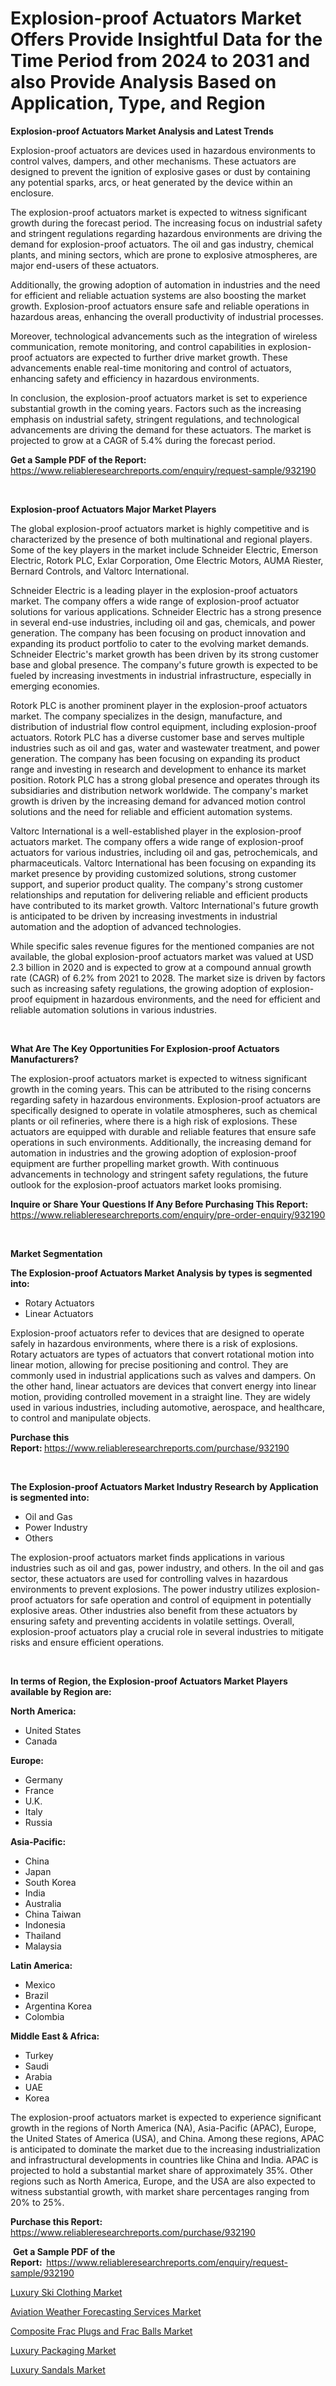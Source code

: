 <p><h1>Explosion-proof Actuators Market Offers Provide Insightful Data for the Time Period from 2024 to 2031 and also Provide Analysis Based on Application, Type, and Region</h1></p><p><strong>Explosion-proof Actuators Market Analysis and Latest Trends</strong></p>
<p><p>Explosion-proof actuators are devices used in hazardous environments to control valves, dampers, and other mechanisms. These actuators are designed to prevent the ignition of explosive gases or dust by containing any potential sparks, arcs, or heat generated by the device within an enclosure.</p><p>The explosion-proof actuators market is expected to witness significant growth during the forecast period. The increasing focus on industrial safety and stringent regulations regarding hazardous environments are driving the demand for explosion-proof actuators. The oil and gas industry, chemical plants, and mining sectors, which are prone to explosive atmospheres, are major end-users of these actuators.</p><p>Additionally, the growing adoption of automation in industries and the need for efficient and reliable actuation systems are also boosting the market growth. Explosion-proof actuators ensure safe and reliable operations in hazardous areas, enhancing the overall productivity of industrial processes.</p><p>Moreover, technological advancements such as the integration of wireless communication, remote monitoring, and control capabilities in explosion-proof actuators are expected to further drive market growth. These advancements enable real-time monitoring and control of actuators, enhancing safety and efficiency in hazardous environments.</p><p>In conclusion, the explosion-proof actuators market is set to experience substantial growth in the coming years. Factors such as the increasing emphasis on industrial safety, stringent regulations, and technological advancements are driving the demand for these actuators. The market is projected to grow at a CAGR of 5.4% during the forecast period.</p></p>
<p><strong>Get a Sample PDF of the Report:&nbsp;</strong> <a href="https://www.reliableresearchreports.com/enquiry/request-sample/932190">https://www.reliableresearchreports.com/enquiry/request-sample/932190</a></p>
<p>&nbsp;</p>
<p><strong>Explosion-proof Actuators Major Market Players</strong></p>
<p><p>The global explosion-proof actuators market is highly competitive and is characterized by the presence of both multinational and regional players. Some of the key players in the market include Schneider Electric, Emerson Electric, Rotork PLC, Exlar Corporation, Ome Electric Motors, AUMA Riester, Bernard Controls, and Valtorc International. </p><p>Schneider Electric is a leading player in the explosion-proof actuators market. The company offers a wide range of explosion-proof actuator solutions for various applications. Schneider Electric has a strong presence in several end-use industries, including oil and gas, chemicals, and power generation. The company has been focusing on product innovation and expanding its product portfolio to cater to the evolving market demands. Schneider Electric's market growth has been driven by its strong customer base and global presence. The company's future growth is expected to be fueled by increasing investments in industrial infrastructure, especially in emerging economies.</p><p>Rotork PLC is another prominent player in the explosion-proof actuators market. The company specializes in the design, manufacture, and distribution of industrial flow control equipment, including explosion-proof actuators. Rotork PLC has a diverse customer base and serves multiple industries such as oil and gas, water and wastewater treatment, and power generation. The company has been focusing on expanding its product range and investing in research and development to enhance its market position. Rotork PLC has a strong global presence and operates through its subsidiaries and distribution network worldwide. The company's market growth is driven by the increasing demand for advanced motion control solutions and the need for reliable and efficient automation systems.</p><p>Valtorc International is a well-established player in the explosion-proof actuators market. The company offers a wide range of explosion-proof actuators for various industries, including oil and gas, petrochemicals, and pharmaceuticals. Valtorc International has been focusing on expanding its market presence by providing customized solutions, strong customer support, and superior product quality. The company's strong customer relationships and reputation for delivering reliable and efficient products have contributed to its market growth. Valtorc International's future growth is anticipated to be driven by increasing investments in industrial automation and the adoption of advanced technologies.</p><p>While specific sales revenue figures for the mentioned companies are not available, the global explosion-proof actuators market was valued at USD 2.3 billion in 2020 and is expected to grow at a compound annual growth rate (CAGR) of 6.2% from 2021 to 2028. The market size is driven by factors such as increasing safety regulations, the growing adoption of explosion-proof equipment in hazardous environments, and the need for efficient and reliable automation solutions in various industries.</p></p>
<p>&nbsp;</p>
<p><strong>What Are The Key Opportunities For Explosion-proof Actuators Manufacturers?</strong></p>
<p><p>The explosion-proof actuators market is expected to witness significant growth in the coming years. This can be attributed to the rising concerns regarding safety in hazardous environments. Explosion-proof actuators are specifically designed to operate in volatile atmospheres, such as chemical plants or oil refineries, where there is a high risk of explosions. These actuators are equipped with durable and reliable features that ensure safe operations in such environments. Additionally, the increasing demand for automation in industries and the growing adoption of explosion-proof equipment are further propelling market growth. With continuous advancements in technology and stringent safety regulations, the future outlook for the explosion-proof actuators market looks promising.</p></p>
<p><strong>Inquire or Share Your Questions If Any Before Purchasing This Report:</strong> <a href="https://www.reliableresearchreports.com/enquiry/pre-order-enquiry/932190">https://www.reliableresearchreports.com/enquiry/pre-order-enquiry/932190</a></p>
<p>&nbsp;</p>
<p><strong>Market Segmentation</strong></p>
<p><strong>The Explosion-proof Actuators Market Analysis by types is segmented into:</strong></p>
<p><ul><li>Rotary Actuators</li><li>Linear Actuators</li></ul></p>
<p><p>Explosion-proof actuators refer to devices that are designed to operate safely in hazardous environments, where there is a risk of explosions. Rotary actuators are types of actuators that convert rotational motion into linear motion, allowing for precise positioning and control. They are commonly used in industrial applications such as valves and dampers. On the other hand, linear actuators are devices that convert energy into linear motion, providing controlled movement in a straight line. They are widely used in various industries, including automotive, aerospace, and healthcare, to control and manipulate objects.</p></p>
<p><strong>Purchase this Report:&nbsp;</strong><a href="https://www.reliableresearchreports.com/purchase/932190">https://www.reliableresearchreports.com/purchase/932190</a></p>
<p>&nbsp;</p>
<p><strong>The Explosion-proof Actuators Market Industry Research by Application is segmented into:</strong></p>
<p><ul><li>Oil and Gas</li><li>Power Industry</li><li>Others</li></ul></p>
<p><p>The explosion-proof actuators market finds applications in various industries such as oil and gas, power industry, and others. In the oil and gas sector, these actuators are used for controlling valves in hazardous environments to prevent explosions. The power industry utilizes explosion-proof actuators for safe operation and control of equipment in potentially explosive areas. Other industries also benefit from these actuators by ensuring safety and preventing accidents in volatile settings. Overall, explosion-proof actuators play a crucial role in several industries to mitigate risks and ensure efficient operations.</p></p>
<p>&nbsp;</p>
<p><strong>In terms of Region, the Explosion-proof Actuators Market Players available by Region are:</strong></p>
<p>
    <p> <strong> North America: </strong>
        <ul>
            <li>United States</li>
            <li>Canada</li>
        </ul>
        </p> 
    <p> <strong> Europe: </strong>
        <ul>
            <li>Germany</li>
            <li>France</li>
            <li>U.K.</li>
            <li>Italy</li>
            <li>Russia</li>
        </ul>
        </p> 
    <p> <strong> Asia-Pacific: </strong>
        <ul>
            <li>China</li>
            <li>Japan</li>
            <li>South Korea</li>
            <li>India</li>
            <li>Australia</li>
            <li>China Taiwan</li>
            <li>Indonesia</li>
            <li>Thailand</li>
            <li>Malaysia</li>
        </ul>
        </p> 
    <p> <strong> Latin America: </strong>
        <ul>
            <li>Mexico</li>
            <li>Brazil</li>
            <li>Argentina Korea</li>
            <li>Colombia</li>
        </ul>
        </p> 
    <p> <strong> Middle East & Africa: </strong>
        <ul>
            <li>Turkey</li>
            <li>Saudi</li>
            <li>Arabia</li>
            <li>UAE</li>
            <li>Korea</li>
        </ul>
    </p>
    </p>
<p><p>The explosion-proof actuators market is expected to experience significant growth in the regions of North America (NA), Asia-Pacific (APAC), Europe, the United States of America (USA), and China. Among these regions, APAC is anticipated to dominate the market due to the increasing industrialization and infrastructural developments in countries like China and India. APAC is projected to hold a substantial market share of approximately 35%. Other regions such as North America, Europe, and the USA are also expected to witness substantial growth, with market share percentages ranging from 20% to 25%.</p></p>
<p><strong>Purchase this Report: </strong><a href="https://www.reliableresearchreports.com/purchase/932190">https://www.reliableresearchreports.com/purchase/932190</a></p>
<p>&nbsp;<strong>Get a Sample PDF of the Report:&nbsp;&nbsp;</strong><a href="https://www.reliableresearchreports.com/enquiry/request-sample/932190">https://www.reliableresearchreports.com/enquiry/request-sample/932190</a></p>
<p><strong></strong></p>
<p><p><a href="https://medium.com/@skylargrant2023/luxury-ski-clothing-market-size-market-outlook-and-market-forecast-2024-to-2031-701dba6c6ffa">Luxury Ski Clothing Market</a></p><p><a href="https://github.com/Angelnienowdseej3e45z3p8c/Market-Research-Report-List-1/blob/main/aviation-weather-forecasting-services-market.md">Aviation Weather Forecasting Services Market</a></p><p><a href="https://github.com/Sherrillcrooksxa8i18ucf2m/Market-Research-Report-List-1/blob/main/composite-frac-plugs-and-frac-balls-market.md">Composite Frac Plugs and Frac Balls Market</a></p><p><a href="https://medium.com/@skylargrant2023/luxury-packaging-market-exploring-market-share-market-trends-and-future-growth-8a122f203743">Luxury Packaging Market</a></p><p><a href="https://medium.com/@skylargrant2023/decoding-luxury-sandals-market-metrics-market-share-trends-and-growth-patterns-e8760117e7d3">Luxury Sandals Market</a></p></p>